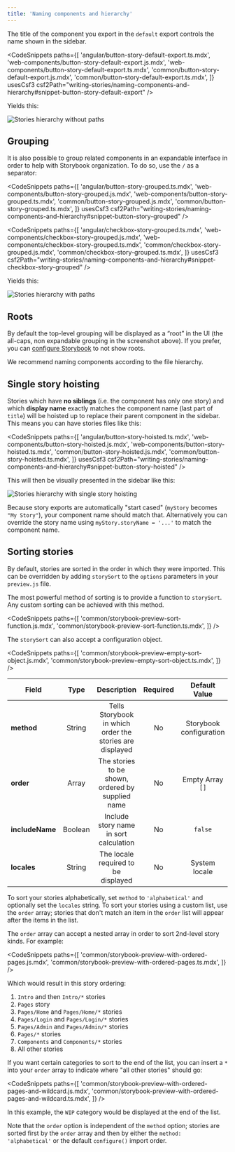 ```yaml
---
title: 'Naming components and hierarchy'
---
```


The title of the component you export in the `default` export controls the name shown in the sidebar.

<!-- prettier-ignore-start -->

<CodeSnippets
  paths={[
    'angular/button-story-default-export.ts.mdx',
    'web-components/button-story-default-export.js.mdx',
    'web-components/button-story-default-export.ts.mdx',
    'common/button-story-default-export.js.mdx',
    'common/button-story-default-export.ts.mdx',
  ]}
  usesCsf3
  csf2Path="writing-stories/naming-components-and-hierarchy#snippet-button-story-default-export"
/>

<!-- prettier-ignore-end -->

Yields this:

![Stories hierarchy without paths](./naming-hierarchy-no-path.png)

## Grouping

It is also possible to group related components in an expandable interface in order to help with Storybook organization. To do so, use the `/` as a separator:

<!-- prettier-ignore-start -->

<CodeSnippets
  paths={[
    'angular/button-story-grouped.ts.mdx',
    'web-components/button-story-grouped.js.mdx',
    'web-components/button-story-grouped.ts.mdx',
    'common/button-story-grouped.js.mdx',
    'common/button-story-grouped.ts.mdx',
  ]}
  usesCsf3
  csf2Path="writing-stories/naming-components-and-hierarchy#snippet-button-story-grouped"
/>

<!-- prettier-ignore-end -->

<!-- prettier-ignore-start -->

<CodeSnippets
  paths={[
    'angular/checkbox-story-grouped.ts.mdx',
    'web-components/checkbox-story-grouped.js.mdx',
    'web-components/checkbox-story-grouped.ts.mdx',
    'common/checkbox-story-grouped.js.mdx',
    'common/checkbox-story-grouped.ts.mdx',
  ]}
  usesCsf3
  csf2Path="writing-stories/naming-components-and-hierarchy#snippet-checkbox-story-grouped"
/>

<!-- prettier-ignore-end -->

Yields this:

![Stories hierarchy with paths](./naming-hierarchy-with-path.png)

## Roots

By default the top-level grouping will be displayed as a “root” in the UI (the all-caps, non expandable grouping in the screenshot above). If you prefer, you can [configure Storybook](../configure/sidebar-and-urls.md#roots) to not show roots.

We recommend naming components according to the file hierarchy.

## Single story hoisting

Stories which have **no siblings** (i.e. the component has only one story) and which **display name** exactly matches the component name (last part of `title`) will be hoisted up to replace their parent component in the sidebar. This means you can have stories files like this:

<!-- prettier-ignore-start -->

<CodeSnippets
  paths={[
    'angular/button-story-hoisted.ts.mdx',
    'web-components/button-story-hoisted.js.mdx',
    'web-components/button-story-hoisted.ts.mdx',
    'common/button-story-hoisted.js.mdx',
    'common/button-story-hoisted.ts.mdx',
  ]}
  usesCsf3
  csf2Path="writing-stories/naming-components-and-hierarchy#snippet-button-story-hoisted"
/>

<!-- prettier-ignore-end -->

This will then be visually presented in the sidebar like this:

![Stories hierarchy with single story hoisting](./naming-hierarchy-single-story-hoisting.png)

Because story exports are automatically "start cased" (`myStory` becomes `"My Story"`), your component name should match that. Alternatively you can override the story name using `myStory.storyName = '...'` to match the component name.

## Sorting stories

By default, stories are sorted in the order in which they were imported. This can be overridden by adding `storySort` to the `options` parameters in your `preview.js` file.

The most powerful method of sorting is to provide a function to `storySort`. Any custom sorting can be achieved with this method.

<!-- prettier-ignore-start -->

<CodeSnippets
  paths={[
    'common/storybook-preview-sort-function.js.mdx',
    'common/storybook-preview-sort-function.ts.mdx',
  ]}
/>

<!-- prettier-ignore-end -->

The `storySort` can also accept a configuration object.

<!-- prettier-ignore-start -->

<CodeSnippets
  paths={[
    'common/storybook-preview-empty-sort-object.js.mdx',
    'common/storybook-preview-empty-sort-object.ts.mdx',
  ]}
/>

<!-- prettier-ignore-end -->

| Field           |  Type   |                       Description                        | Required |      Default Value      |          Example          |
| --------------- | :-----: | :------------------------------------------------------: | :------: | :---------------------: | :-----------------------: |
| **method**      | String  | Tells Storybook in which order the stories are displayed |    No    | Storybook configuration |     `'alphabetical'`      |
| **order**       |  Array  |    The stories to be shown, ordered by supplied name     |    No    |    Empty Array `[]`     | `['Intro', 'Components']` |
| **includeName** | Boolean |          Include story name in sort calculation          |    No    |         `false`         |          `true`           |
| **locales**     | String  |           The locale required to be displayed            |    No    |      System locale      |          `en-US`          |

To sort your stories alphabetically, set `method` to `'alphabetical'` and optionally set the `locales` string. To sort your stories using a custom list, use the `order` array; stories that don't match an item in the `order` list will appear after the items in the list.

The `order` array can accept a nested array in order to sort 2nd-level story kinds. For example:

<!-- prettier-ignore-start -->

<CodeSnippets
  paths={[
    'common/storybook-preview-with-ordered-pages.js.mdx',
    'common/storybook-preview-with-ordered-pages.ts.mdx',
  ]}
/>

<!-- prettier-ignore-end -->

Which would result in this story ordering:

1. `Intro` and then `Intro/*` stories
2. `Pages` story
3. `Pages/Home` and `Pages/Home/*` stories
4. `Pages/Login` and `Pages/Login/*` stories
5. `Pages/Admin` and `Pages/Admin/*` stories
6. `Pages/*` stories
7. `Components` and `Components/*` stories
8. All other stories

If you want certain categories to sort to the end of the list, you can insert a `*` into your `order` array to indicate where "all other stories" should go:

<!-- prettier-ignore-start -->

<CodeSnippets
  paths={[
    'common/storybook-preview-with-ordered-pages-and-wildcard.js.mdx',
    'common/storybook-preview-with-ordered-pages-and-wildcard.ts.mdx',
  ]}
/>

<!-- prettier-ignore-end -->

In this example, the `WIP` category would be displayed at the end of the list.

Note that the `order` option is independent of the `method` option; stories are sorted first by the `order` array and then by either the `method: 'alphabetical'` or the default `configure()` import order.
